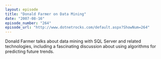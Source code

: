 ```yaml
---
layout: episode
title: "Donald Farmer on Data Mining"
date: "2007-08-16"
episode_number: "264"
episode_url: "http://www.dotnetrocks.com/default.aspx?ShowNum=264"
---
```


Donald Farmer talks about data mining with SQL Server and related technologies, including a fascinating discussion about using algorithms for predicting future trends.
